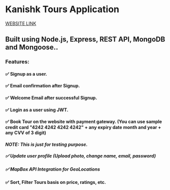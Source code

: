# Kanishk Tours Application

[WEBSITE LINK](https://kanishk-tours.herokuapp.com/)

## Built using Node.js, Express, REST API, MongoDB and Mongoose..

### Features:

#### ✅ Signup as a user.

#### ✅ Email confirmation after Signup.

#### ✅ Welcome Email after successful Signup.

#### ✅ Login as a user using JWT.

#### ✅ Book Tour on the website with payment gateway. (You can use sample credit card "4242 4242 4242 4242" + any expiry date month and year + any CVV of 3 digit)

#### _NOTE: This is just for testing purpose._

##### ✅ Update user profile (Upload photo, change name, email, password)

##### ✅ MapBox API Integration for GeoLocations

#### ✅ Sort, Filter Tours basis on price, ratings, etc.
